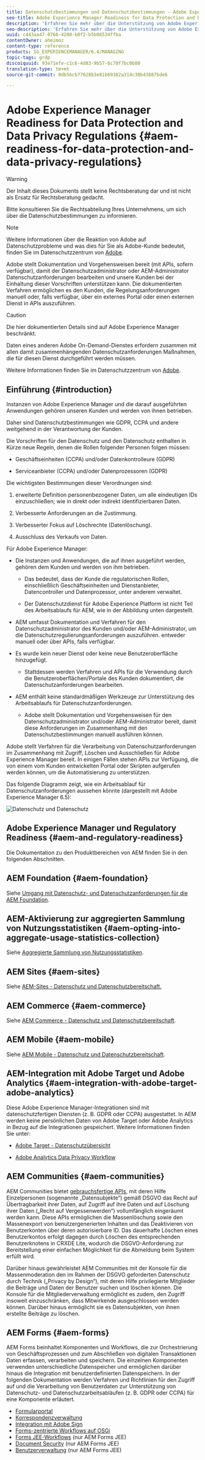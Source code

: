 ```yaml
---
title: Datenschutzbestimmungen und Datenschutzbestimmungen - Adobe Experience Manager-Bereitschaft
seo-title: Adobe Experience Manager Readiness for Data Protection and Data Privacy Regulations; wie GDPR, CCPA usw.
description: 'Erfahren Sie mehr über die Unterstützung von Adobe Experience Manager für die verschiedenen Datenschutzbestimmungen und Datenschutzbestimmungen. einschließlich der EU-Datenschutzverordnung (GDPR), des kalifornischen Datenschutzgesetzes für Verbraucher und der Frage, wie bei der Umsetzung eines neuen AEM-Projekts einzuhalten ist. '
seo-description: 'Erfahren Sie mehr über die Unterstützung von Adobe Experience Manager für die verschiedenen Datenschutzbestimmungen und Datenschutzbestimmungen. einschließlich der EU-Datenschutzverordnung (GDPR), des kalifornischen Datenschutzgesetzes für Verbraucher und der Frage, wie bei der Umsetzung eines neuen AEM-Projekts einzuhalten ist. '
uuid: c443aa47-0766-4280-b0f2-b5b06534ffba
contentOwner: aheimoz
content-type: reference
products: SG_EXPERIENCEMANAGER/6.4/MANAGING
topic-tags: grdp
discoiquuid: 93e71efe-c1c6-4d83-9b57-6c70f7bc0b80
translation-type: tm+mt
source-git-commit: 0db56cb77628b3e81b69382a314c30b43887bde6

---
```



# Adobe Experience Manager Readiness for Data Protection and Data Privacy Regulations {#aem-readiness-for-data-protection-and-data-privacy-regulations}

>[!WARNING]
>
>Der Inhalt dieses Dokuments stellt keine Rechtsberatung dar und ist nicht als Ersatz für Rechtsberatung gedacht.
>
>Bitte konsultieren Sie die Rechtsabteilung Ihres Unternehmens, um sich über die Datenschutzbestimmungen zu informieren.

>[!NOTE]
>
>Weitere Informationen über die Reaktion von Adobe auf Datenschutzprobleme und was dies für Sie als Adobe-Kunde bedeutet, finden Sie im Datenschutzzentrum von [Adobe](https://www.adobe.com/privacy.html).

Adobe stellt Dokumentation und Vorgehensweisen bereit (mit APIs, sofern verfügbar), damit der Datenschutzadministrator oder AEM-Administrator Datenschutzanforderungen bearbeiten und unsere Kunden bei der Einhaltung dieser Vorschriften unterstützen kann. Die dokumentierten Verfahren ermöglichen es den Kunden, die Regelungsanforderungen manuell oder, falls verfügbar, über ein externes Portal oder einen externen Dienst in APIs auszuführen.

>[!CAUTION]
>
>Die hier dokumentierten Details sind auf Adobe Experience Manager beschränkt.
>
>Daten eines anderen Adobe On-Demand-Dienstes erfordern zusammen mit allen damit zusammenhängenden Datenschutzanforderungen Maßnahmen, die für diesen Dienst durchgeführt werden müssen.
>
>Weitere Informationen finden Sie im Datenschutzzentrum von [Adobe](https://www.adobe.com/privacy.html).

## Einführung {#introduction}

Instanzen von Adobe Experience Manager und die darauf ausgeführten Anwendungen gehören unseren Kunden und werden von ihnen betrieben.

Daher sind Datenschutzbestimmungen wie GDPR, CCPA und andere weitgehend in der Verantwortung der Kunden.

Die Vorschriften für den Datenschutz und den Datenschutz enthalten in Kürze neue Regeln, denen die Rollen folgender Personen folgen müssen:

* Geschäftseinheiten (CCPA) und/oder Datenkontrolleure (GDPR)

* Serviceanbieter (CCPA) und/oder Datenprozessoren (GDPR)

Die wichtigsten Bestimmungen dieser Verordnungen sind:

1. erweiterte Definition personenbezogener Daten, um alle eindeutigen IDs einzuschließen; wie in direkt oder indirekt identifizierbaren Daten.

2. Verbesserte Anforderungen an die Zustimmung.

3. Verbesserter Fokus auf Löschrechte (Datenlöschung).

4. Ausschluss des Verkaufs von Daten.

Für Adobe Experience Manager:

* Die Instanzen und Anwendungen, die auf ihnen ausgeführt werden, gehören dem Kunden und werden von ihm betrieben.

   * Das bedeutet, dass der Kunde die regulatorischen Rollen, einschließlich Geschäftseinheiten und Dienstanbieter, Datencontroller und Datenprozessor, unter anderem verwaltet.

   * Der Datenschutzdienst für Adobe Experience Platform ist nicht Teil des Arbeitsablaufs für AEM, wie in der Abbildung unten dargestellt.

* AEM umfasst Dokumentation und Verfahren für den Datenschutzadministrator des Kunden und/oder AEM-Administrator, um die Datenschutzregulierungsanforderungen auszuführen. entweder manuell oder über APIs, falls verfügbar.

* Es wurde kein neuer Dienst oder keine neue Benutzeroberfläche hinzugefügt.

   * Stattdessen werden Verfahren und APIs für die Verwendung durch die Benutzeroberflächen/Portale des Kunden dokumentiert, die Datenschutzanforderungen bearbeiten.

* AEM enthält keine standardmäßigen Werkzeuge zur Unterstützung des Arbeitsablaufs für Datenschutzanforderungen.

   * Adobe stellt Dokumentation und Vorgehensweisen für den Datenschutzadministrator und/oder AEM-Administrator bereit, damit diese Anforderungen im Zusammenhang mit den Datenschutzbestimmungen manuell ausführen können.

Adobe stellt Verfahren für die Verarbeitung von Datenschutzanforderungen im Zusammenhang mit Zugriff, Löschen und Ausschließen für Adobe Experience Manager bereit. In einigen Fällen stehen APIs zur Verfügung, die von einem vom Kunden entwickelten Portal oder Skripten aufgerufen werden können, um die Automatisierung zu unterstützen.

Das folgende Diagramm zeigt, wie ein Arbeitsablauf für Datenschutzanforderungen aussehen könnte (dargestellt mit Adobe Experience Manager 6.5):

![Datenschutz und Datenschutz](assets/data-protection-and-privacy-01.png)

## Adobe Experience Manager und Regulatory Readiness {#aem-and-regulatory-readiness}

Die Dokumentation zu den Produktbereichen von AEM finden Sie in den folgenden Abschnitten.

## AEM Foundation {#aem-foundation}

Siehe [Umgang mit Datenschutz- und Datenschutzanforderungen für die AEM Foundation](/help/sites-administering/handling-gdpr-requests-for-aem-platform.md).

## AEM-Aktivierung zur aggregierten Sammlung von Nutzungsstatistiken {#aem-opting-into-aggregate-usage-statistics-collection}

Siehe [Aggregierte Sammlung von Nutzungsstatistiken](/help/sites-deploying/opt-in-aggregated-usage-statistics.md).

## AEM Sites {#aem-sites}

Siehe [AEM-Sites - Datenschutz und Datenschutzbereitschaft.](/help/sites-administering/gdpr-compliance-sites.md)

## AEM Commerce {#aem-commerce}

Siehe [AEM Commerce - Datenschutz und Datenschutzbereitschaft](/help/sites-administering/gdpr-compliance-commerce.md).

## AEM Mobile {#aem-mobile}

Siehe [AEM Mobile - Datenschutz und Datenschutzbereitschaft](/help/mobile/aem-mobile-gdpr-compliance.md).

## AEM-Integration mit Adobe Target und Adobe Analytics {#aem-integration-with-adobe-target-adobe-analytics}

Diese Adobe Experience Manager-Integrationen sind mit datenschutzfertigen Diensten (z. B. GDPR oder CCPA) ausgestattet. In AEM werden keine persönlichen Daten von Adobe Target oder Adobe Analytics in Bezug auf die Integrationen gespeichert.
Weitere Informationen finden Sie unter:

* [Adobe Target - Datenschutzübersicht](https://docs.adobe.com/content/help/en/target/using/implement-target/before-implement/privacy/privacy.html)

* [Adobe Analytics Data Privacy Workflow](https://docs.adobe.com/content/help/en/analytics/admin/data-governance/an-gdpr-workflow.html)

## AEM Communities {#aem-communities}

AEM Communities bietet [gebrauchsfertige APIs](/help/communities/user-ugc-management-service.md), mit deren Hilfe Einzelpersonen (sogenannte „Datensubjekte“) gemäß DSGVO das Recht auf Übertragbarkeit ihrer Daten, auf Zugriff auf ihre Daten und auf Löschung ihrer Daten („Recht auf Vergessenwerden“) vollumfänglich eingeräumt werden kann. Diese APIs ermöglichen die Massenlöschung sowie den Massenexport von benutzergenerierten Inhalten und das Deaktivieren von Benutzerkonten über deren autorisierbare ID. Das dauerhafte Löschen eines Benutzerkontos erfolgt dagegen durch Löschen des entsprechenden Benutzerknotens in CRXDE Lite, wodurch die DSGVO-Anforderung zur Bereitstellung einer einfachen Möglichkeit für die Abmeldung beim System erfüllt wird.

Darüber hinaus gewährleistet AEM Communities mit der Konsole für die Massenmoderation den im Rahmen der DSGVO geforderten Datenschutz durch Technik („Privacy by Design“), mit deren Hilfe privilegierte Mitglieder die Beiträge und Daten der Benutzer suchen und löschen können. Die Konsole für die Mitgliederverwaltung ermöglicht es zudem, den Zugriff insoweit einzuschränken, dass Mitwirkende ausgeschlossen werden können. Darüber hinaus ermöglicht sie es Datensubjekten, von ihnen erstellte Beiträge zu löschen.

## AEM Forms {#aem-forms}

AEM Forms beinhaltet Komponenten und Workflows, die zur Orchestrierung von Geschäftsprozessen und zum Abschließen von digitalen Transaktionen Daten erfassen, verarbeiten und speichern. Die einzelnen Komponenten verwenden unterschiedliche Datenspeicher und ermöglichen darüber hinaus die Integration mit benutzerdefinierten Datenspeichern. In der folgenden Dokumentation werden Verfahren und Richtlinien für den Zugriff auf und die Verarbeitung von Benutzerdaten zur Unterstützung von Datenschutz- und Datenschutzarbeitsabläufen (z. B. GDPR oder CCPA) für eine Komponente erläutert.

* [Formularportal](/help/forms/using/forms-portal-handling-user-data.md)
* [Korrespondenzverwaltung](/help/forms/using/correspondence-management-handling-user-data.md)
* [Integration mit Adobe Sign](/help/forms/using/integration-adobe-sign-handling-user-data.md)
* [Forms-zentrierte Workflows auf OSGi](/help/forms/using/forms-workflow-osgi-handling-user-data.md)
* [Forms JEE-Workflows](/help/forms/using/forms-workflow-jee-handling-user-data.md) (nur AEM Forms JEE)
* [Document Security](/help/forms/using/document-security-handling-user-data.md) (nur AEM Forms JEE)
* [Benutzerverwaltung](/help/forms/using/user-management-handling-user-data.md) (nur AEM Forms JEE)
